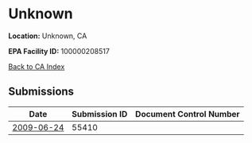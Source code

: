 # Unknown

**Location:** Unknown, CA

**EPA Facility ID:** 100000208517

[Back to CA Index](../../index.md)

## Submissions

| Date | Submission ID | Document Control Number |
|------|--------------|-------------------------|
| [2009-06-24](submissions/55410.md) | 55410 |  |

